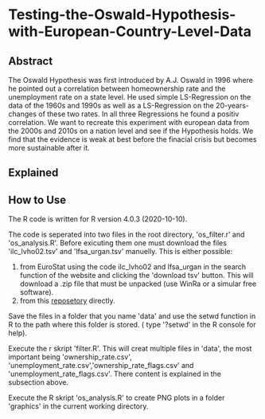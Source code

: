 # Testing-the-Oswald-Hypothesis-with-European-Country-Level-Data

## Abstract
The Oswald Hypothesis was first introduced by A.J. Oswald in 1996 where he pointed out a correlation between homeownership rate and the unemployment rate on a state level. He used simple LS-Regression on the data of the 1960s and 1990s as well as a LS-Regression on the 20-years-changes of these two rates. In all three Regressions he found a positiv correlation. We want to recreate this experiment with european data from the 2000s and 2010s on a nation level and see if the Hypothesis holds.
We find that the evidence is weak at best before the finacial crisis but becomes more sustainable after it. 

## Explained



## How to Use
The R code is written for R version 4.0.3 (2020-10-10).

The code is seperated into two files in the root directory, 'os_filter.r' and 'os_analysis.R'. Before exicuting them one must download the files 'ilc_lvho02.tsv' and 'lfsa_urgan.tsv' manuelly. 
This is either possible:
1. from EuroStat using the code ilc_lvho02 and lfsa_urgan in the search function of the website and clicking the 'download tsv' button. This will download a .zip file that must be unpacked (use WinRa or a simular free software). 
2. from this [reposetory](https://github.com/ConBoe/Testing-the-Oswald-Hypothesis-with-European-Country-Level-Data/tree/main/data) directly.

Save the files in a folder that you name 'data' and use the setwd function in R to the path where this folder is stored. ( type '?setwd' in the R console for help). 

Execute the r skript 'filter.R'. This will creat multiple files in 'data', the most important being 'ownership_rate.csv', 'unemployment_rate.csv','ownership_rate_flags.csv' and 'unemployment_rate_flags.csv'. There content is explained in the subsection above.

Execute the R skript 'os_analysis.R' to create PNG plots in a folder 'graphics' in the current working directory. 
